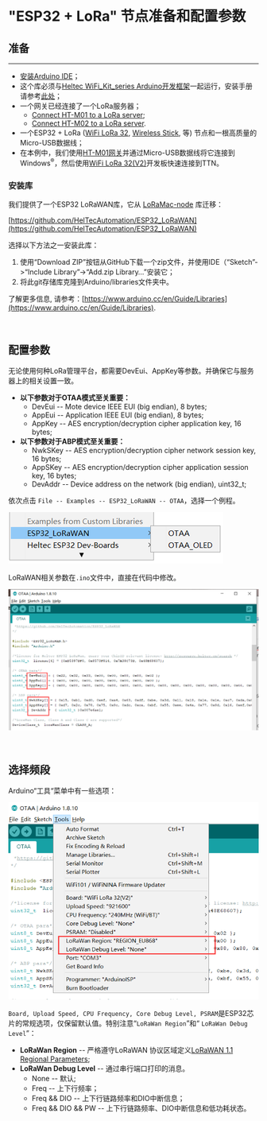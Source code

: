 # "ESP32 + LoRa" 节点准备和配置参数

## 准备
----------
- [安装Arduino IDE](https://docs.heltec.cn/#/en/user_manual/how_to_install_git_and_arduino)；
- 这个库必须与[Heltec WiFi_Kit_series Arduino开发框架](https://github.com/Heltec-Aaron-Lee/WiFi_Kit_series)一起运行，安装手册请参考[此处](https://docs.heltec.cn/#/en/user_manual/how_to_install_esp32_Arduino)；
- 一个网关已经连接了一个LoRa服务器；
  - [Connect HT-M01 to a LoRa server]();
  - [Connect HT-M02 to a LoRa server]().
- 一个ESP32 + LoRa ([WiFi LoRa 32](https://heltec.org/project/wifi-lora-32/), [Wireless Stick](https://heltec.org/project/wireless-stick/), 等) 节点和一根高质量的Micro-USB数据线；
- 在本例中，我们使用[HT-M01网关](https://heltec.org/project/HT-M01/)并通过Micro-USB数据线将它连接到Windows<sup>®</sup>，然后使用[WiFi LoRa 32(V2)](https://heltec.org/project/WiFi-LoRa-32/)开发板快速连接到TTN。

### 安装库
我们提供了一个ESP32 LoRaWAN库，它从 [LoRaMac-node](https://github.com/Lora-net/LoRaMac-node) 库迁移：

[https://github.com/HelTecAutomation/ESP32_LoRaWAN](https://github.com/HelTecAutomation/ESP32_LoRaWAN)

选择以下方法之一安装此库：

1. 使用“Download ZIP”按钮从GitHub下载一个zip文件，并使用IDE（“Sketch”->“Include Library”->“Add.zip Library…”安装它；
2. 将此git存储库克隆到Arduino/libraries文件夹中。

了解更多信息, 请参考：[https://www.arduino.cc/en/Guide/Libraries](https://www.arduino.cc/en/Guide/Libraries).

&nbsp;

## 配置参数

无论使用何种LoRa管理平台，都需要DevEui、AppKey等参数。并确保它与服务器上的相关设置一致。

- **以下参数对于OTAA模式至关重要：**
  - DevEui -- Mote device IEEE EUI (big endian), 8 bytes;
  - AppEui -- Application IEEE EUI (big endian), 8 bytes;
  - AppKey -- AES encryption/decryption cipher application key, 16 bytes;
- **以下参数对于ABP模式至关重要：**
  - NwkSKey -- AES encryption/decryption cipher network session key, 16 bytes;
  - AppSKey -- AES encryption/decryption cipher application session key, 16 bytes;
  - DevAddr -- Device address on the network (big endian), uint32_t;

依次点击 `File -- Examples -- ESP32_LoRaWAN -- OTAA`，选择一个例程。

![](img/config_parameter/01.png)

LoRaWAN相关参数在`.ino`文件中，直接在代码中修改。

![](img/config_parameter/02.png)

&nbsp;

## 选择频段

Arduino“工具“菜单中有一些选项：

![](img/config_parameter/03.png)

`Board, Upload Speed, CPU Frequency, Core Debug Level, PSRAM`是ESP32芯片的常规选项，仅保留默认值。特别注意“`LoRaWan Region`”和“ `LoRaWan Debug Level`”：

- **LoRaWan Region** -- 严格遵守LoRaWAN 协议区域定义[LoRaWAN 1.1 Regional Parameters](https://lora-alliance.org/sites/default/files/2018-04/lorawantm_regional_parameters_v1.1rb_-_final.pdf);
- **LoRaWan Debug Level** -- 通过串行端口打印的消息。
  - None -- 默认;
  - Freq -- 上下行频率；
  - Freq && DIO -- 上下行链路频率和DIO中断信息；
  - Freq && DIO && PW -- 上下行链路频率、DIO中断信息和低功耗状态。

``` Note:: 打印过多的消息可能会导致系统不稳定。

```

